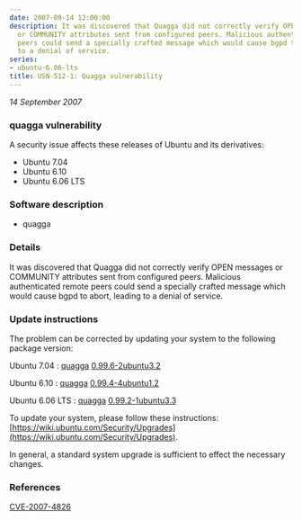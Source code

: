 ```yaml
---
date: 2007-09-14 12:00:00
description: It was discovered that Quagga did not correctly verify OPEN messages
  or COMMUNITY attributes sent from configured peers. Malicious authenticated remote
  peers could send a specially crafted message which would cause bgpd to abort, leading
  to a denial of service.
series:
- ubuntu-6.06-lts
title: USN-512-1: Quagga vulnerability
---
```


*14 September 2007*

### quagga vulnerability

A security issue affects these releases of Ubuntu and its derivatives:

* Ubuntu 7.04
* Ubuntu 6.10
* Ubuntu 6.06 LTS

### Software description

* quagga 

### Details

It was discovered that Quagga did not correctly verify OPEN messages or COMMUNITY attributes sent from configured peers. Malicious authenticated remote peers could send a specially crafted message which would cause bgpd to abort, leading to a denial of service. 

### Update instructions

The problem can be corrected by updating your system to the following package version:

Ubuntu 7.04
 : [quagga](https://launchpad.net/ubuntu/+source/quagga) <span> [0.99.6-2ubuntu3.2](https://launchpad.net/ubuntu/+source/quagga/0.99.6-2ubuntu3.2) </span> 

Ubuntu 6.10
 : [quagga](https://launchpad.net/ubuntu/+source/quagga) <span> [0.99.4-4ubuntu1.2](https://launchpad.net/ubuntu/+source/quagga/0.99.4-4ubuntu1.2) </span> 

Ubuntu 6.06 LTS
 : [quagga](https://launchpad.net/ubuntu/+source/quagga) <span> [0.99.2-1ubuntu3.3](https://launchpad.net/ubuntu/+source/quagga/0.99.2-1ubuntu3.3) </span> 

To update your system, please follow these instructions: [https://wiki.ubuntu.com/Security/Upgrades](https://wiki.ubuntu.com/Security/Upgrades).

In general, a standard system upgrade is sufficient to effect the necessary changes. 

### References

 
 [CVE-2007-4826](http://people.ubuntu.com/~ubuntu-security/cve/CVE-2007-4826)